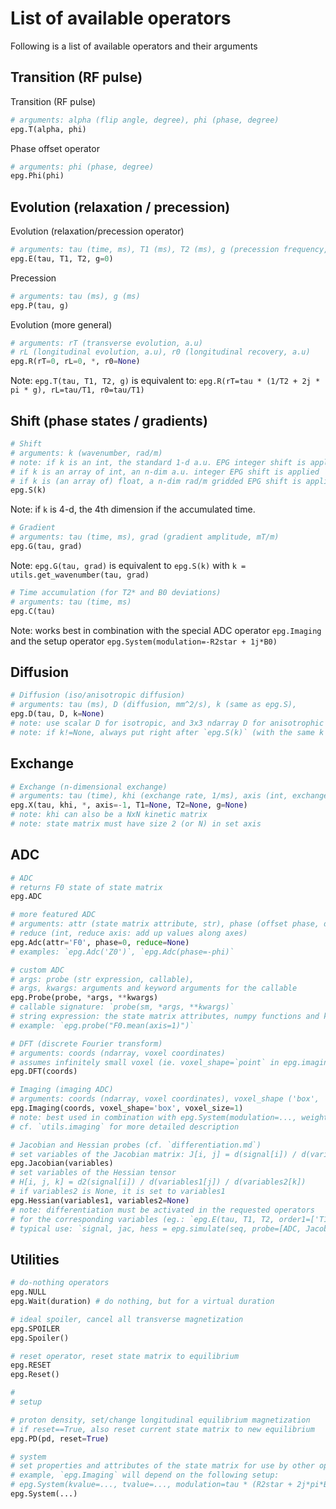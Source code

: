 
# List of available operators

Following is a list of available operators and their arguments

## Transition (RF pulse)

Transition (RF pulse)
```python
# arguments: alpha (flip angle, degree), phi (phase, degree)
epg.T(alpha, phi) 
```

Phase offset operator
```python
# arguments: phi (phase, degree)
epg.Phi(phi)
```

## Evolution (relaxation / precession)

Evolution (relaxation/precession operator)
```python
# arguments: tau (time, ms), T1 (ms), T2 (ms), g (precession frequency, kHz) 
epg.E(tau, T1, T2, g=0)
```

Precession
```python
# arguments: tau (ms), g (ms)
epg.P(tau, g)
```

Evolution (more general)
```python
# arguments: rT (transverse evolution, a.u)
# rL (longitudinal evolution, a.u), r0 (longitudinal recovery, a.u) 
epg.R(rT=0, rL=0, *, r0=None)
```
Note: `epg.T(tau, T1, T2, g)` is equivalent to: `epg.R(rT=tau * (1/T2 + 2j * pi * g), rL=tau/T1, r0=tau/T1)` 

## Shift (phase states / gradients)

``` python
# Shift
# arguments: k (wavenumber, rad/m)
# note: if k is an int, the standard 1-d a.u. EPG integer shift is applied
# if k is an array of int, an n-dim a.u. integer EPG shift is applied
# if k is (an array of) float, a n-dim rad/m gridded EPG shift is applied
epg.S(k)
```
Note: if `k` is 4-d, the 4th dimension if the accumulated time.

```python
# Gradient
# arguments: tau (time, ms), grad (gradient amplitude, mT/m)
epg.G(tau, grad)
```
Note: `epg.G(tau, grad)` is equivalent to `epg.S(k)` with `k = utils.get_wavenumber(tau, grad)`

```python
# Time accumulation (for T2* and B0 deviations)
# arguments: tau (time, ms)
epg.C(tau)
```
Note: works best in combination with the special ADC operator `epg.Imaging` and the setup operator `epg.System(modulation=-R2star + 1j*B0)`

## Diffusion

``` python
# Diffusion (iso/anisotropic diffusion)
# arguments: tau (ms), D (diffusion, mm^2/s), k (same as epg.S), 
epg.D(tau, D, k=None)
# note: use scalar D for isotropic, and 3x3 ndarray D for anisotrophic diffusion
# note: if k!=None, always put right after `epg.S(k)` (with the same k value)
```

## Exchange 
``` python
# Exchange (n-dimensional exchange) 
# arguments: tau (time), khi (exchange rate, 1/ms), axis (int, exchange axis)
epg.X(tau, khi, *, axis=-1, T1=None, T2=None, g=None)
# note: khi can also be a NxN kinetic matrix
# note: state matrix must have size 2 (or N) in set axis
```

## ADC

``` python
# ADC
# returns F0 state of state matrix
epg.ADC

# more featured ADC
# arguments: attr (state matrix attribute, str), phase (offset phase, degree)
# reduce (int, reduce axis: add up values along axes)
epg.Adc(attr='F0', phase=0, reduce=None)
# examples: `epg.Adc('Z0')`, `epg.Adc(phase=-phi)`

# custom ADC
# args: probe (str expression, callable),
# args, kwargs: arguments and keyword arguments for the callable
epg.Probe(probe, *args, **kwargs)
# callable signature: `probe(sm, *args, **kwargs)`
# string expression: the state matrix attributes, numpy functions and kwargs are accessible
# example: `epg.probe("F0.mean(axis=1)")`

# DFT (discrete Fourier transform)
# arguments: coords (ndarray, voxel coordinates)
# assumes infinitely small voxel (ie. voxel_shape=`point` in epg.imaging)
epg.DFT(coords)

# Imaging (imaging ADC)
# arguments: coords (ndarray, voxel coordinates), voxel_shape ('box', 'points'), voxel_size (m)
epg.Imaging(coords, voxel_shape='box', voxel_size=1)
# note: best used in combination with epg.System(modulation=..., weights=...)
# cf. `utils.imaging` for more detailed description

# Jacobian and Hessian probes (cf. `differentiation.md`)
# set variables of the Jacobian matrix: J[i, j] = d(signal[i]) / d(variables[j])
epg.Jacobian(variables)
# set variables of the Hessian tensor
# H[i, j, k] = d2(signal[i]) / d(variables1[j]) / d(variables2[k])
# if variables2 is None, it is set to variables1
epg.Hessian(variables1, variables2=None)
# note: differentiation must be activated in the requested operators 
# for the corresponding variables (eg.: `epg.E(tau, T1, T2, order1=['T1', 'T2'], order2=True))`
# typical use: `signal, jac, hess = epg.simulate(seq, probe=[ADC, Jacobian(...), Hessian(...)])`
```


## Utilities

``` python
# do-nothing operators
epg.NULL
epg.Wait(duration) # do nothing, but for a virtual duration

# ideal spoiler, cancel all transverse magnetization 
epg.SPOILER
epg.Spoiler()

# reset operator, reset state matrix to equilibrium
epg.RESET
epg.Reset()

#
# setup 

# proton density, set/change longitudinal equilibrium magnetization
# if reset==True, also reset current state matrix to new equilibrium
epg.PD(pd, reset=True)

# system
# set properties and attributes of the state matrix for use by other operators
# example, `epg.Imaging` will depend on the following setup:
# epg.System(kvalue=..., tvalue=..., modulation=tau * (R2star + 2j*pi*B0), weights=weights)`
epg.System(...)
```
